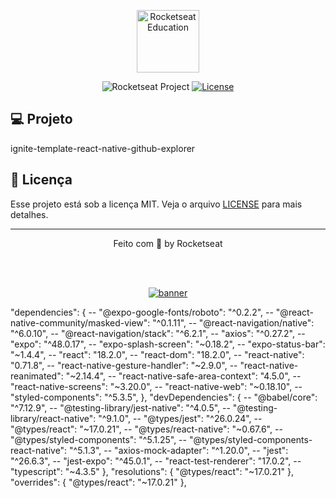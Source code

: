 <p align="center">
  <img alt="Rocketseat Education" src="https://avatars.githubusercontent.com/u/69590972?s=200&v=4" width="100px" />
</p>

<p align="center">
  <img src="https://img.shields.io/static/v1?label=Rocketseat&message=Education&color=8257e5&labelColor=202024" alt="Rocketseat Project" />
  <a href="LICENSE"><img  src="https://img.shields.io/static/v1?label=License&message=MIT&color=8257e5&labelColor=202024" alt="License"></a>
</p>


## 💻 Projeto

ignite-template-react-native-github-explorer

## 📝 Licença

Esse projeto está sob a licença MIT. Veja o arquivo [LICENSE](LICENSE) para mais detalhes.

---

<p align="center">
  Feito com 💜 by Rocketseat
</p>


<!--START_SECTION:footer-->

<br />
<br />

<p align="center">
  <a href="https://discord.gg/rocketseat" target="_blank">
    <img align="center" src="https://storage.googleapis.com/golden-wind/comunidade/rodape.svg" alt="banner"/>
  </a>
</p>

<!--END_SECTION:footer-->



  "dependencies": {
    -- "@expo-google-fonts/roboto": "^0.2.2",
    -- "@react-native-community/masked-view": "^0.1.11",
    -- "@react-navigation/native": "^6.0.10",
    -- "@react-navigation/stack": "^6.2.1",
    -- "axios": "^0.27.2",
    -- "expo": "^48.0.17",
    -- "expo-splash-screen": "~0.18.2",
    -- "expo-status-bar": "~1.4.4",
    -- "react": "18.2.0",
    -- "react-dom": "18.2.0",
    -- "react-native": "0.71.8",
    -- "react-native-gesture-handler": "~2.9.0",
    -- "react-native-reanimated": "~2.14.4",
    -- "react-native-safe-area-context": "4.5.0",
    -- "react-native-screens": "~3.20.0",
    -- "react-native-web": "~0.18.10",
    -- "styled-components": "^5.3.5",
  },
  "devDependencies": {
    -- "@babel/core": "^7.12.9",
    -- "@testing-library/jest-native": "^4.0.5",
    -- "@testing-library/react-native": "^9.1.0",
    -- "@types/jest": "^26.0.24",
    -- "@types/react": "~17.0.21",
    -- "@types/react-native": "~0.67.6",
    -- "@types/styled-components": "^5.1.25",
    -- "@types/styled-components-react-native": "^5.1.3",
    -- "axios-mock-adapter": "^1.20.0",
    -- "jest": "^26.6.3",
    -- "jest-expo": "^45.0.1",
    -- "react-test-renderer": "17.0.2",
    -- "typescript": "~4.3.5"
  },
  "resolutions": {
    "@types/react": "~17.0.21"
  },
  "overrides": {
    "@types/react": "~17.0.21"
  },